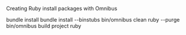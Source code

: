 Creating Ruby install packages with Omnibus

bundle install
bundle install --binstubs
bin/omnibus clean ruby --purge
bin/omnibus build project ruby
